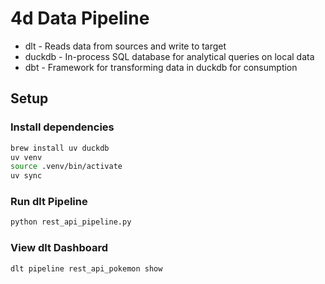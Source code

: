 # 4d Data Pipeline

* dlt - Reads data from sources and write to target
* duckdb - In-process SQL database for analytical queries on local data
* dbt - Framework for transforming data in duckdb for consumption

## Setup

### Install dependencies

```bash
brew install uv duckdb
uv venv
source .venv/bin/activate
uv sync
```

### Run dlt Pipeline

```bash
python rest_api_pipeline.py
```

### View dlt Dashboard

```bash
dlt pipeline rest_api_pokemon show
```
